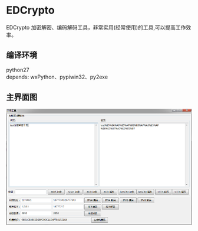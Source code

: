 # EDCrypto
EDCrypto 加密解密、编码解码工具，非常实用(经常使用)的工具,可以提高工作效率。

## 编译环境
python27  
depends: wxPython、pypiwin32、py2exe

## 主界面图
![EDCrypto 界面](https://github.com/clouddreamfly/EDCrypto/blob/master/doc/sample.png)